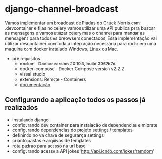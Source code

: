 # django-channel-broadcast

Vamos implementar um broadcast de Piadas do Chuck Norris com .devcontainer e filas no celery
vamos utilizar uma API publica para buscar as mensagens e vamos utilizar celery mas o channel para 
mandar as mensagens para todos os breowsers conectados, Essa implementação vai utilizar devcontainer
com toda a integração necessária para rodar em uma maquina com docker instalado Windows, Linux ou Mac.

- pré requisitos
    - docker - Docker version 20.10.8, build 3967b7d
    - docker-compose - Docker Compose version v2.2.2
    - visual studio
    - extensions: Remote - Containers
    - [documentação](https://code.visualstudio.com/docs/remote/containers)

## Configurando a aplicação todos os passos já realizados

- instalando django 
- configurando dev container para instalação de dependencias e migrate  
- configurando dependencias do projeto settings / templates
- definindo no va chave de segurança settings
- crianto pastas e arquivos de templates
- rota padrao para acesso na url base
- configurando acesso a API jokes 'http://api.icndb.com/jokes/ramdom'

